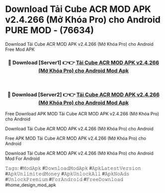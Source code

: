 # Download Tải Cube ACR MOD APK v2.4.266 (Mở Khóa Pro) cho Android PURE MOD - (76634)
Download Tải Cube ACR MOD APK v2.4.266 (Mở Khóa Pro) cho Android Free Mod APK

<div align="center">
<h3>🔴 Download [Server1] 👉👉 <a href="https://apk-comot.site?title=Tải_Cube_ACR_MOD_APK_v2.4.266_(Mở_Khóa_Pro)_cho_Android">Tải Cube ACR MOD APK v2.4.266 (Mở Khóa Pro) cho Android Mod Apk</a></h3><br>

<h3>🔴 Download [Server2] 👉👉 <a href="https://apk-comot.site?title=Tải_Cube_ACR_MOD_APK_v2.4.266_(Mở_Khóa_Pro)_cho_Android">Tải Cube ACR MOD APK v2.4.266 (Mở Khóa Pro) cho Android Mod Apk</a></h3>
</div>


Free Download APK MOD Tải Cube ACR MOD APK v2.4.266 (Mở Khóa Pro) cho Android

Download Tải Cube ACR MOD APK v2.4.266 (Mở Khóa Pro) cho Android 

Free APK MOD Tải Cube ACR MOD APK v2.4.266 (Mở Khóa Pro) cho Android 

Download Tải Cube ACR MOD APK v2.4.266 (Mở Khóa Pro) cho Android Mod For Android

𝚃𝚊𝚐𝚜: #𝙼𝚘𝚍𝙰𝚙𝚔 #𝙳𝚘𝚠𝚗𝚕𝚘𝚊𝚍𝙼𝚘𝚍𝙰𝚙𝚔 #𝙰𝚙𝚔𝙻𝚊𝚝𝚎𝚜𝚝𝚅𝚎𝚛𝚜𝚒𝚘𝚗 #𝙰𝚙𝚔𝚄𝚗𝚕𝚒𝚖𝚒𝚝𝚎𝚍𝙼𝚘𝚗𝚎𝚢 #𝙰𝚙𝚔𝚄𝚗𝚕𝚘𝚌𝚔𝙰𝚕𝚕 #𝙰𝚙𝚔𝙽𝚘𝙰𝚍𝚜 #𝚄𝚗𝚕𝚘𝚌𝚔𝙿𝚛𝚎𝚖𝚒𝚞𝚖 #𝙵𝚘𝚛𝙰𝚗𝚍𝚛𝚘𝚒𝚍 #𝙵𝚛𝚎𝚎𝙳𝚘𝚠𝚗𝚕𝚘𝚊𝚍 #home_design_mod_apk